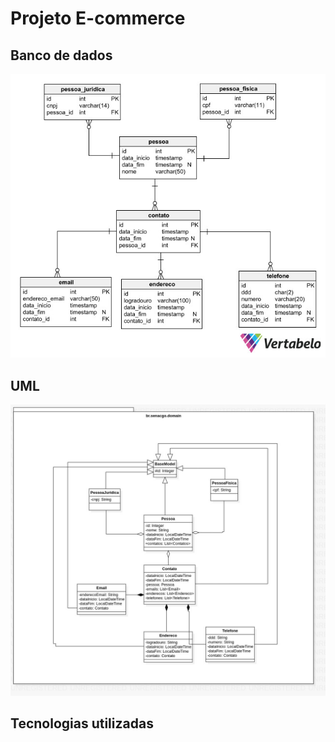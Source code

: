# Projeto E-commerce

## Banco de dados

![Modelo de banco de dados](./assets/image/banco.jpg "Modelo de banco de dados escrito na 3ª Forma Normal - 3FN")

## UML

![Uml do pojeto](./assets/image/uml.jpg "Modelo UML")

## Tecnologias utilizadas
